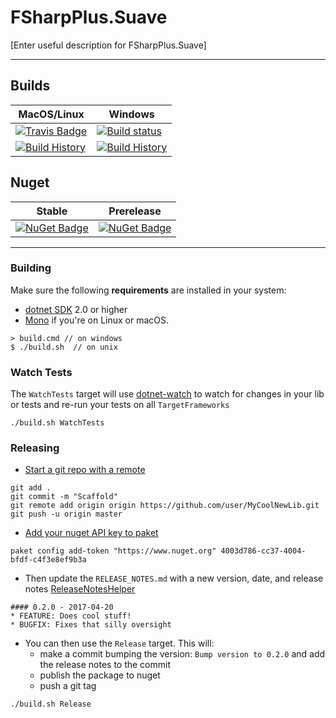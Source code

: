 # FSharpPlus.Suave

[Enter useful description for FSharpPlus.Suave]

---

## Builds

MacOS/Linux | Windows
--- | ---
[![Travis Badge](https://travis-ci.org/wallymathieu/FSharpPlus.Suave.svg?branch=master)](https://travis-ci.org/wallymathieu/FSharpPlus.Suave) | [![Build status](https://ci.appveyor.com/api/projects/status/github/wallymathieu/FSharpPlus.Suave?svg=true)](https://ci.appveyor.com/project/wallymathieu/FSharpPlus.Suave)
[![Build History](https://buildstats.info/travisci/chart/wallymathieu/FSharpPlus.Suave)](https://travis-ci.org/wallymathieu/FSharpPlus.Suave/builds) | [![Build History](https://buildstats.info/appveyor/chart/wallymathieu/fsharpplus-suave)](https://ci.appveyor.com/project/wallymathieu/fsharpplus-suave)  


## Nuget 

Stable | Prerelease
--- | ---
[![NuGet Badge](https://buildstats.info/nuget/FSharpPlus.Suave)](https://www.nuget.org/packages/FSharpPlus.Suave/) | [![NuGet Badge](https://buildstats.info/nuget/FSharpPlus.Suave?includePreReleases=true)](https://www.nuget.org/packages/FSharpPlus.Suave/)

---

### Building


Make sure the following **requirements** are installed in your system:

* [dotnet SDK](https://www.microsoft.com/net/download/core) 2.0 or higher
* [Mono](http://www.mono-project.com/) if you're on Linux or macOS.

```
> build.cmd // on windows
$ ./build.sh  // on unix
```


### Watch Tests

The `WatchTests` target will use [dotnet-watch](https://github.com/aspnet/Docs/blob/master/aspnetcore/tutorials/dotnet-watch.md) to watch for changes in your lib or tests and re-run your tests on all `TargetFrameworks`

```
./build.sh WatchTests
```

### Releasing
* [Start a git repo with a remote](https://help.github.com/articles/adding-an-existing-project-to-github-using-the-command-line/)

```
git add .
git commit -m "Scaffold"
git remote add origin origin https://github.com/user/MyCoolNewLib.git
git push -u origin master
```

* [Add your nuget API key to paket](https://fsprojects.github.io/Paket/paket-config.html#Adding-a-NuGet-API-key)

```
paket config add-token "https://www.nuget.org" 4003d786-cc37-4004-bfdf-c4f3e8ef9b3a
```


* Then update the `RELEASE_NOTES.md` with a new version, date, and release notes [ReleaseNotesHelper](https://fsharp.github.io/FAKE/apidocs/fake-releasenoteshelper.html)

```
#### 0.2.0 - 2017-04-20
* FEATURE: Does cool stuff!
* BUGFIX: Fixes that silly oversight
```

* You can then use the `Release` target.  This will:
    * make a commit bumping the version:  `Bump version to 0.2.0` and add the release notes to the commit
    * publish the package to nuget
    * push a git tag

```
./build.sh Release
```

